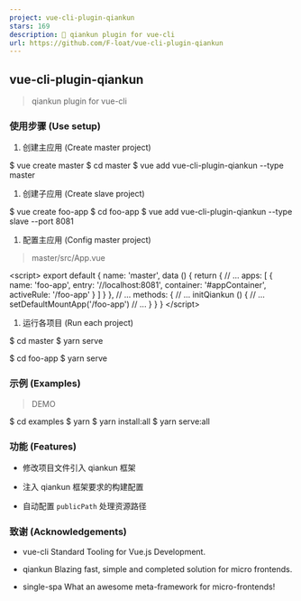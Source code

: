```yaml
---
project: vue-cli-plugin-qiankun
stars: 169
description: 🚀 qiankun plugin for vue-cli
url: https://github.com/F-loat/vue-cli-plugin-qiankun
---
```


vue-cli-plugin-qiankun
----------------------

> qiankun plugin for vue-cli

### 使用步骤 (Use setup)

1.  创建主应用 (Create master project)

$ vue create master
$ cd master
$ vue add vue-cli-plugin-qiankun --type master

1.  创建子应用 (Create slave project)

$ vue create foo-app
$ cd foo-app
$ vue add vue-cli-plugin-qiankun --type slave --port 8081

1.  配置主应用 (Config master project)

> master/src/App.vue

<script\>
export default {
  name: 'master',
  data () {
    return {
      // ...
      apps: \[
        { name: 'foo-app', entry: '//localhost:8081', container: '#appContainer', activeRule: '/foo-app' }
      \]
    }
  },
  // ...
  methods: {
    // ...
    initQiankun () {
      // ...
      setDefaultMountApp('/foo-app')
      // ...
    }
  }
}
</script\>

1.  运行各项目 (Run each project)

$ cd master
$ yarn serve

$ cd foo-app
$ yarn serve

### 示例 (Examples)

> DEMO

$ cd examples
$ yarn
$ yarn install:all
$ yarn serve:all

### 功能 (Features)

-   修改项目文件引入 qiankun 框架
    
-   注入 qiankun 框架要求的构建配置
    
-   自动配置 `publicPath` 处理资源路径
    

### 致谢 (Acknowledgements)

-   vue-cli Standard Tooling for Vue.js Development.
    
-   qiankun Blazing fast, simple and completed solution for micro frontends.
    
-   single-spa What an awesome meta-framework for micro-frontends!
